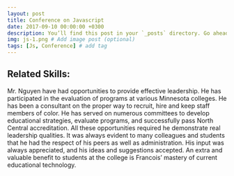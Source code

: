 ```yaml
---
layout: post
title: Conference on Javascript
date: 2017-09-10 00:00:00 +0300
description: You’ll find this post in your `_posts` directory. Go ahead and edit it and re-build the site to see your changes. # Add post description (optional)
img: js-1.png # Add image post (optional)
tags: [Js, Conference] # add tag
---
```

## Related Skills: 
Mr. Nguyen have had opportunities to provide effective leadership.  He has participated in the evaluation of programs at various Minnesota colleges.  He has been a consultant on the proper way to recruit, hire and keep staff members of color.  He has served on numerous committees to develop educational strategies, evaluate programs, and successfully pass North Central accreditation.  All these opportunities required he demonstrate real leadership qualities.  It was always evident to many colleagues and students that he had the respect of his peers as well as administration.  His input was always appreciated, and his ideas and suggestions accepted.  An extra and valuable benefit to students at the college is Francois’ mastery of current educational technology.

